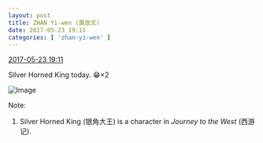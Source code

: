 ```yaml
---
layout: post
title: ZHAN Yi-wen (展逸文)
date: 2017-05-23 19:11
categories: [ 'zhan-yi-wen' ]
---
```


<div class="weibo-info">
  <a href="http://weibo.com/6108090526/F4sXutxoG">2017-05-23 19:11</a>
</div>

Silver Horned King today. :grin:×2

<!-- more -->

![Image](https://wx4.sinaimg.cn/mw690/006FmVn8gy1ffvibjblmzj30qo14079o.jpg)

Note:
1. Silver Horned King (银角大王) is a character in *Journey to the West* (西游记).
